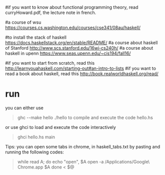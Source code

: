 #if you want to know about functional programming theory,
read curryHoward.pdf, the lecture note in french.

#a course of wsu
https://courses.cs.washington.edu/courses/cse341/08au/haskell/

#to install the stack of haskell
https://docs.haskellstack.org/en/stable/README/
#a course about haskell of Stanford
http://www.scs.stanford.edu/16wi-cs240h/
#a course about haskell in upenn
https://www.seas.upenn.edu/~cis194/fall16/

#if you want to start from scratch, read this
http://learnyouahaskell.com/starting-out#an-intro-to-lists
#if you want to read a book about haskell, read this
http://book.realworldhaskell.org/read/

# run
you can either use 
>ghc --make hello
>./hello
to compile and execute the code hello.hs

or use ghci to load and execute the code interactively
>ghci hello.hs
>main

Tips:
you can open some tabs in chrome, in haskell_tabs.txt
by pasting and running the following codes:

>while read A; do
>        echo "open", $A
>        open -a /Applications/Google\ Chrome.app $A
>done < $@

